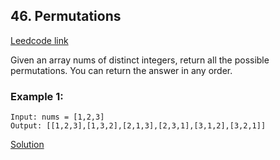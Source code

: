 ## 46. Permutations
[Leedcode link](https://leetcode.com/problems/permutations/)

Given an array nums of distinct integers, return all the possible permutations. You can return the answer in any order.

 

### Example 1:

```
Input: nums = [1,2,3]
Output: [[1,2,3],[1,3,2],[2,1,3],[2,3,1],[3,1,2],[3,2,1]]
```

[Solution](https://github.com/hawaijar/FireLeetcode/blob/master/day:115/permutation.js)
